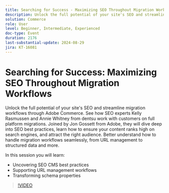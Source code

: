 ```yaml
---
title: Searching for Success - Maximizing SEO Throughout Migration Workflows
description: Unlock the full potential of your site's SEO and streamline migration workflows through Adobe Commerce. See how SEO experts Kelly Rasmussen and Annie Whitney from dentsu work with customers on full platform migrations. Joined by Jon Gossett from Adobe, they will dive deep into SEO best practices, learn how to ensure your content ranks high on search engines, and attract the right audience. Better understand how to handle migration workflows seamlessly, from URL management to structured data and more.In this session you will learn - Uncovering SEO CMS best practices Supporting URL management workflows Transforming schema properties
solution: Commerce
role: User
level: Beginner, Intermediate, Experienced
doc-type: Event
duration: 2176
last-substantial-update: 2024-08-29
jira: KT-16081
---
```


# Searching for Success: Maximizing SEO Throughout Migration Workflows

Unlock the full potential of your site's SEO and streamline migration workflows through Adobe Commerce. See how SEO experts Kelly Rasmussen and Annie Whitney from dentsu work with customers on full platform migrations. Joined by Jon Gossett from Adobe, they will dive deep into SEO best practices, learn how to ensure your content ranks high on search engines, and attract the right audience. Better understand how to handle migration workflows seamlessly, from URL management to structured data and more.

In this session you will learn:

* Uncovering SEO CMS best practices
* Supporting URL management workflows
* Transforming schema properties

>[!VIDEO](https://video.tv.adobe.com/v/3433145/?learn=on)
